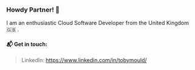 ### Howdy Partner! 👋
I am an enthusiastic Cloud Software Developer from the United Kingdom :uk: .

#### 📬 Get in touch: 
> LinkedIn: https://www.linkedin.com/in/tobymould/

<!--
**tobymould/tobymould** is a ✨ _special_ ✨ repository because its `README.md` (this file) appears on your GitHub profile.

Here are some ideas to get you started:

- 🔭 I’m currently working on ...
- 🌱 I’m currently learning ...
- 👯 I’m looking to collaborate on ...
- 🤔 I’m looking for help with ...
- 💬 Ask me about ...
- 📫 How to reach me: ...
- 😄 Pronouns: ...
- ⚡ Fun fact: ...
-->
